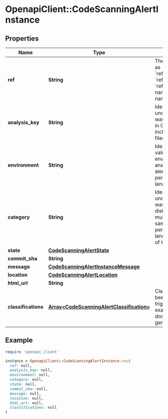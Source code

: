 # OpenapiClient::CodeScanningAlertInstance

## Properties

| Name | Type | Description | Notes |
| ---- | ---- | ----------- | ----- |
| **ref** | **String** | The Git reference, formatted as &#x60;refs/pull/&lt;number&gt;/merge&#x60;, &#x60;refs/pull/&lt;number&gt;/head&#x60;, &#x60;refs/heads/&lt;branch name&gt;&#x60; or simply &#x60;&lt;branch name&gt;&#x60;. | [optional] |
| **analysis_key** | **String** | Identifies the configuration under which the analysis was executed. For example, in GitHub Actions this includes the workflow filename and job name. | [optional] |
| **environment** | **String** | Identifies the variable values associated with the environment in which the analysis that generated this alert instance was performed, such as the language that was analyzed. | [optional] |
| **category** | **String** | Identifies the configuration under which the analysis was executed. Used to distinguish between multiple analyses for the same tool and commit, but performed on different languages or different parts of the code. | [optional] |
| **state** | [**CodeScanningAlertState**](CodeScanningAlertState.md) |  | [optional] |
| **commit_sha** | **String** |  | [optional] |
| **message** | [**CodeScanningAlertInstanceMessage**](CodeScanningAlertInstanceMessage.md) |  | [optional] |
| **location** | [**CodeScanningAlertLocation**](CodeScanningAlertLocation.md) |  | [optional] |
| **html_url** | **String** |  | [optional] |
| **classifications** | [**Array&lt;CodeScanningAlertClassification&gt;**](CodeScanningAlertClassification.md) | Classifications that have been applied to the file that triggered the alert. For example identifying it as documentation, or a generated file. | [optional] |

## Example

```ruby
require 'openapi_client'

instance = OpenapiClient::CodeScanningAlertInstance.new(
  ref: null,
  analysis_key: null,
  environment: null,
  category: null,
  state: null,
  commit_sha: null,
  message: null,
  location: null,
  html_url: null,
  classifications: null
)
```

